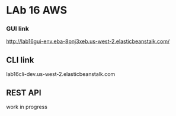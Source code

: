# LAb 16 AWS

### GUI link
http://lab16gui-env.eba-8pnj3xeb.us-west-2.elasticbeanstalk.com/

## CLI link 
lab16cli-dev.us-west-2.elasticbeanstalk.com

## REST API
work in progress
